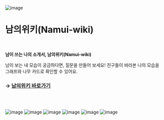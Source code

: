 ![image](https://github.com/user-attachments/assets/f2a6d980-bfd7-4e44-bab0-a5d943730fd2)

# 남의위키(Namui-wiki)

<br />

**남이 쓰는 나의 소개서, 남의위키(Namui-wiki)**

남이 보는 내 모습이 궁금하다면, 질문을 만들어 보세요! 친구들이 바라본 나의 모습을 그래프와 나무 카드로 확인할 수 있어요.

### → [남의위키 바로가기](https://www.namui-wiki.life/)

<br />
<br />


![image](https://github.com/user-attachments/assets/41580bbf-eac1-42ae-ad9b-9c715bc3c137)
![image](https://github.com/user-attachments/assets/27121e3c-5cfd-4913-bffa-56d4b04b17c5)
![image](https://github.com/user-attachments/assets/2ac70241-7471-4443-ac8d-2db4bbfdaf9a)
![image](https://github.com/user-attachments/assets/80c466e3-35d1-460b-b6a8-2df4271a5ff9)
![image](https://github.com/user-attachments/assets/8966344e-69a3-4a9f-bdc1-ae4e8ffb447e)
![image](https://github.com/user-attachments/assets/3b16a9ee-7918-473e-8a94-e1ff1a95bd74)
